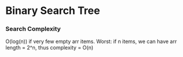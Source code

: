 # Binary Search Tree

### Search Complexity

O(log(n)) if very few empty arr items.
Worst: if n items, we can have arr length = 2^n,
thus complexity = O(n)
